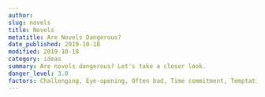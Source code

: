 ```yaml
---
author:
slug: novels
title: Novels
metatitle: Are Novels Dangerous?
date_published: 2019-10-18
modified: 2019-10-18
category: ideas
summary: Are novels dangerous? Let's take a closer look.
danger_level: 3.0
factors: Challenging, Eye-opening, Often bad, Time commitment, Temptation to recreate
---
```


